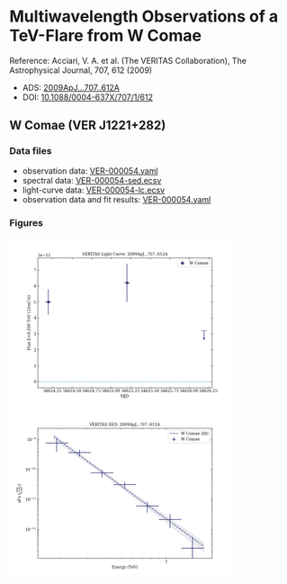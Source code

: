 # Multiwavelength Observations of a TeV-Flare from W Comae

Reference:
Acciari, V. A. et al. (The VERITAS Collaboration), The Astrophysical Journal, 707, 612 (2009)

- ADS: [2009ApJ...707..612A](http://adsabs.harvard.edu/abs/2009ApJ...707..612A)
- DOI: [10.1088/0004-637X/707/1/612](https://doi.org/10.1088/0004-637X/707/1/612)

## W Comae (VER J1221+282)
### Data files

- observation data: [VER-000054.yaml](VER-000054.yaml)
- spectral data: [VER-000054-sed.ecsv](VER-000054-sed.ecsv)
- light-curve data: [VER-000054-lc.ecsv](VER-000054-lc.ecsv)
- observation data and fit results: [VER-000054.yaml](VER-000054.yaml)


### Figures

<img src="figures/2009ApJ...707..612A-VER-54-1-lc.png" alt="drawing" width="400"/>
<img src="figures/2009ApJ...707..612A-VER-54-1-sed.png" alt="drawing" width="400"/>
